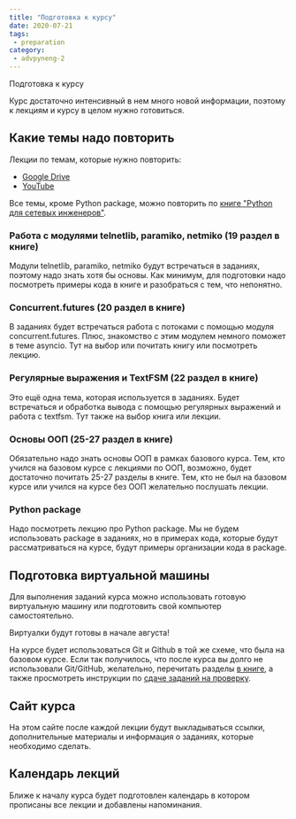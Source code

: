 ```yaml
---
title: "Подготовка к курсу"
date: 2020-07-21
tags:
 - preparation
category:
 - advpyneng-2
---
```


Подготовка к курсу

Курс достаточно интенсивный в нем много новой информации, поэтому к лекциям и курсу в целом нужно готовиться.

## Какие темы надо повторить

Лекции по темам, которые нужно повторить:

* [Google Drive](https://drive.google.com/drive/folders/1_tWh_14vstqW7sDcsPiQptogA0y6-OE-?usp=sharing)
* [YouTube](https://www.youtube.com/playlist?list=PLah0HUih_ZRk2hotFc_IcX31xaGRrMtRJ)

Все темы, кроме Python package, можно повторить по [книге "Python для сетевых инженеров"](https://pyneng.readthedocs.io/).

### Работа с модулями telnetlib, paramiko, netmiko (19 раздел в книге)

Модули telnetlib, paramiko, netmiko будут встречаться в заданиях, поэтому надо знать хотя бы основы. Как минимум, для подготовки надо посмотреть примеры кода в книге и разобраться с тем, что непонятно.

### Concurrent.futures (20 раздел в книге)

В заданиях будет встречаться работа с потоками с помощью модуля concurrent.futures. Плюс, знакомство с этим модулем немного поможет в теме asyncio. Тут на выбор или почитать книгу или посмотреть лекцию.

### Регулярные выражения и TextFSM (22 раздел в книге)

Это ещё одна тема, которая используется в заданиях. Будет встречаться и обработка вывода с помощью регулярных выражений и работа с textfsm. Тут также на выбор книга или лекции.

### Основы ООП (25-27 раздел в книге)

Обязательно надо знать основы ООП в рамках базового курса. Тем, кто учился на базовом курсе с лекциями по ООП, возможно, будет достаточно почитать 25-27 разделы в книге. Тем, кто не был на базовом курсе или учился на курсе без ООП желательно послушать лекции.

### Python package

Надо посмотреть лекцию про Python package. Мы не будем использовать package в заданиях, но в примерах кода, которые будут рассматриваться на курсе, будут примеры организации кода в package.


## Подготовка виртуальной машины

Для выполнения заданий курса можно использовать готовую виртуальную машину или подготовить свой компьютер самостоятельно.

Виртуалки будут готовы в начале августа!

На курсе будет использоваться Git и Github в той же схеме, что была на базовом курсе.
Если так получилось, что после курса вы долго не использовали Git/GitHub, желательно, перечитать разделы [в книге](https://pyneng.readthedocs.io/ru/latest/book/02_git_github/index.html),
а также просмотреть инструкции по [сдаче заданий на проверку](https://advpyneng.github.io/docs/task-check/).


## Сайт курса

На этом сайте после каждой лекции будут выкладываться ссылки, дополнительные материалы и информация о заданиях, которые необходимо сделать.


## Календарь лекций

Ближе к началу курса будет подготовлен календарь в котором прописаны все лекции и добавлены напоминания.
